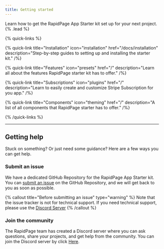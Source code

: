```yaml
---
title: Getting started
---
```


Learn how to get the RapidPage App Starter kit set up for your next project. {% .lead %}

{% quick-links %}

{% quick-link title="Installation" icon="installation" href="/docs/installation" description="Step-by-step guides to setting up and installing the starter kit." /%}

{% quick-link title="Features" icon="presets" href="/" description="Learn all about the features RapidPage starter kit has to offer." /%}

{% quick-link title="Subscriptions" icon="plugins" href="/" description="Learn to easily create and customize Stripe Subscription for you app." /%}

{% quick-link title="Components" icon="theming" href="/" description="A list of all components that RapidPage starter has to offer." /%}

{% /quick-links %}

---

## Getting help

Stuck on something? Or just need some guidance? Here are a few ways you can get help.

### Submit an issue

We have a dedicated GitHub Repository for the RapidPage App Starter kit. You can [submit an issue]() on the GitHub Repository, and we will get back to you as soon as possible.

{% callout title="Before submitting an issue" type="warning" %}
Note that the issue tracker is not for technical support. If you need technical support, please use the [Discord Server](https://discord.gg/XP2nHjXBQX)
{% /callout %}

### Join the community

The RapidPage team has created a Discord server where you can ask questions, share your projects, and get help from the community. You can join the Discord server by click [Here](https://discord.gg/XP2nHjXBQX).
